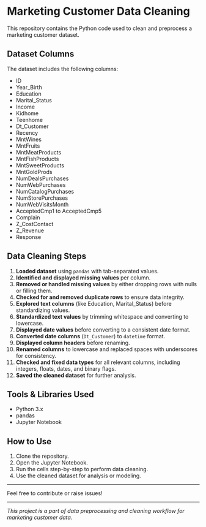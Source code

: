 # Marketing Customer Data Cleaning

This repository contains the Python code used to clean and preprocess a marketing customer dataset.

## Dataset Columns

The dataset includes the following columns:

- ID
- Year_Birth
- Education
- Marital_Status
- Income
- Kidhome
- Teenhome
- Dt_Customer
- Recency
- MntWines
- MntFruits
- MntMeatProducts
- MntFishProducts
- MntSweetProducts
- MntGoldProds
- NumDealsPurchases
- NumWebPurchases
- NumCatalogPurchases
- NumStorePurchases
- NumWebVisitsMonth
- AcceptedCmp1 to AcceptedCmp5
- Complain
- Z_CostContact
- Z_Revenue
- Response

## Data Cleaning Steps

1. **Loaded dataset** using `pandas` with tab-separated values.
2. **Identified and displayed missing values** per column.
3. **Removed or handled missing values** by either dropping rows with nulls or filling them.
4. **Checked for and removed duplicate rows** to ensure data integrity.
5. **Explored text columns** (like Education, Marital_Status) before standardizing values.
6. **Standardized text values** by trimming whitespace and converting to lowercase.
7. **Displayed date values** before converting to a consistent date format.
8. **Converted date columns** (`Dt_Customer`) to `datetime` format.
9. **Displayed column headers** before renaming.
10. **Renamed columns** to lowercase and replaced spaces with underscores for consistency.
11. **Checked and fixed data types** for all relevant columns, including integers, floats, dates, and binary flags.
12. **Saved the cleaned dataset** for further analysis.

## Tools & Libraries Used

- Python 3.x
- pandas
- Jupyter Notebook

## How to Use

1. Clone the repository.
2. Open the Jupyter Notebook.
3. Run the cells step-by-step to perform data cleaning.
4. Use the cleaned dataset for analysis or modeling.

---

Feel free to contribute or raise issues!

---

*This project is a part of data preprocessing and cleaning workflow for marketing customer data.*

